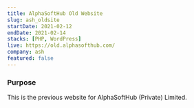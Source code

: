 ```yaml
---
title: AlphaSoftHub Old Website
slug: ash_oldsite
startDate: 2021-02-12
endDate: 2021-02-14
stacks: [PHP, WordPress]
live: https://old.alphasofthub.com/
company: ash
featured: false
---
```


### Purpose
This is the previous website for AlphaSoftHub (Private) Limited.
